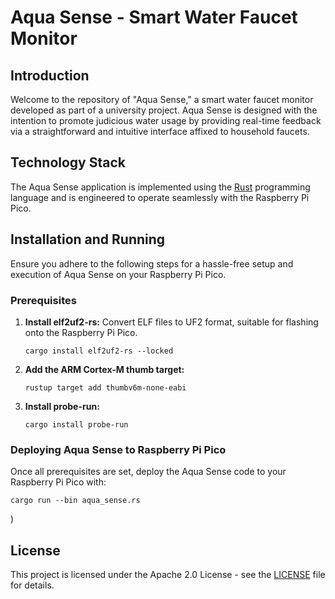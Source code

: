 # Aqua Sense - Smart Water Faucet Monitor

## Introduction
Welcome to the repository of "Aqua Sense," a smart water faucet monitor developed as part of a university project. Aqua Sense is designed with the intention to promote judicious water usage by providing real-time feedback via a straightforward and intuitive interface affixed to household faucets.

## Technology Stack
The Aqua Sense application is implemented using the [Rust](https://www.rust-lang.org/) programming language and is engineered to operate seamlessly with the Raspberry Pi Pico.

## Installation and Running

Ensure you adhere to the following steps for a hassle-free setup and execution of Aqua Sense on your Raspberry Pi Pico.

### Prerequisites
1. **Install elf2uf2-rs:**
   Convert ELF files to UF2 format, suitable for flashing onto the Raspberry Pi Pico.
   ```shell
   cargo install elf2uf2-rs --locked
   ```
2. **Add the ARM Cortex-M thumb target:**
    ```shell
    rustup target add thumbv6m-none-eabi
    ```
3. **Install probe-run:**
    ```shell
    cargo install probe-run
    ```

### Deploying Aqua Sense to Raspberry Pi Pico
Once all prerequisites are set, deploy the Aqua Sense code to your Raspberry Pi Pico with:

```shell
cargo run --bin aqua_sense.rs
```

)
## License
This project is licensed under the Apache 2.0 License - see the [LICENSE](LICENSE) file for details.
